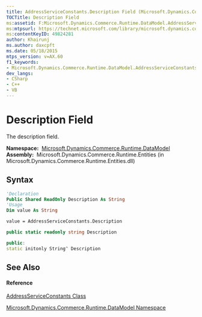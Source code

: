 ```yaml
---
title: AddressServiceConstants.Description Field (Microsoft.Dynamics.Commerce.Runtime.DataModel)
TOCTitle: Description Field
ms:assetid: F:Microsoft.Dynamics.Commerce.Runtime.DataModel.AddressServiceConstants.Description
ms:mtpsurl: https://technet.microsoft.com/library/microsoft.dynamics.commerce.runtime.datamodel.addressserviceconstants.description(v=AX.60)
ms:contentKeyID: 49824281
author: Khairunj
ms.author: daxcpft
ms.date: 05/18/2015
mtps_version: v=AX.60
f1_keywords:
- Microsoft.Dynamics.Commerce.Runtime.DataModel.AddressServiceConstants.Description
dev_langs:
- CSharp
- C++
- VB
---
```


# Description Field

The description field.

**Namespace:**  [Microsoft.Dynamics.Commerce.Runtime.DataModel](microsoft-dynamics-commerce-runtime-datamodel-namespace.md)  
**Assembly:**  Microsoft.Dynamics.Commerce.Runtime.Entities (in Microsoft.Dynamics.Commerce.Runtime.Entities.dll)

## Syntax

``` vb
'Declaration
Public Shared ReadOnly Description As String
'Usage
Dim value As String

value = AddressServiceConstants.Description
```

``` csharp
public static readonly string Description
```

``` c++
public:
static initonly String^ Description
```

## See Also

#### Reference

[AddressServiceConstants Class](addressserviceconstants-class-microsoft-dynamics-commerce-runtime-datamodel.md)

[Microsoft.Dynamics.Commerce.Runtime.DataModel Namespace](microsoft-dynamics-commerce-runtime-datamodel-namespace.md)


